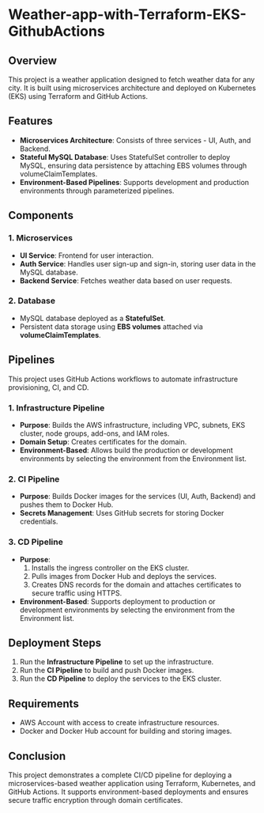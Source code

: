 # Weather-app-with-Terraform-EKS-GithubActions

## Overview
This project is a weather application designed to fetch weather data for any city. It is built using microservices architecture and deployed on Kubernetes (EKS) using Terraform and GitHub Actions.

## Features
- **Microservices Architecture**: Consists of three services - UI, Auth, and Backend.
- **Stateful MySQL Database**: Uses StatefulSet controller to deploy MySQL, ensuring data persistence by attaching EBS volumes through volumeClaimTemplates.
- **Environment-Based Pipelines**: Supports development and production environments through parameterized pipelines.

## Components
### 1. Microservices
- **UI Service**: Frontend for user interaction.
- **Auth Service**: Handles user sign-up and sign-in, storing user data in the MySQL database.
- **Backend Service**: Fetches weather data based on user requests.

### 2. Database
- MySQL database deployed as a **StatefulSet**.
- Persistent data storage using **EBS volumes** attached via **volumeClaimTemplates**.

## Pipelines
This project uses GitHub Actions workflows to automate infrastructure provisioning, CI, and CD.

### 1. Infrastructure Pipeline
- **Purpose**: Builds the AWS infrastructure, including VPC, subnets, EKS cluster, node groups, add-ons, and IAM roles.
- **Domain Setup**: Creates certificates for the domain.
- **Environment-Based**: Allows build the production or development environments by selecting the environment from the Environment list.

### 2. CI Pipeline
- **Purpose**: Builds Docker images for the services (UI, Auth, Backend) and pushes them to Docker Hub.
- **Secrets Management**: Uses GitHub secrets for storing Docker credentials.

### 3. CD Pipeline
- **Purpose**:
  1. Installs the ingress controller on the EKS cluster.
  2. Pulls images from Docker Hub and deploys the services.
  3. Creates DNS records for the domain and attaches certificates to secure traffic using HTTPS.
- **Environment-Based**: Supports deployment to production or development environments by selecting the environment from the Environment list.


## Deployment Steps
1. Run the **Infrastructure Pipeline** to set up the infrastructure.
2. Run the **CI Pipeline** to build and push Docker images.
3. Run the **CD Pipeline** to deploy the services to the EKS cluster.

## Requirements
- AWS Account with access to create infrastructure resources.
- Docker and Docker Hub account for building and storing images.

## Conclusion
This project demonstrates a complete CI/CD pipeline for deploying a microservices-based weather application using Terraform, Kubernetes, and GitHub Actions. It supports environment-based deployments and ensures secure traffic encryption through domain certificates.

